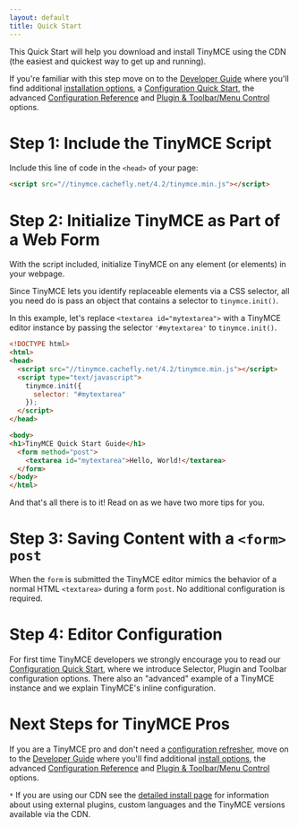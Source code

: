 ```yaml
---
layout: default
title: Quick Start
---
```


This Quick Start will help you download and install TinyMCE using the CDN (the easiest and quickest way to get up and running).

If you're familiar with this step move on to the [Developer Guide](../developer-guide) where you'll find additional [installation options](../developer-guide/install/), a [Configuration Quick Start](../developer-guide/configuration-quick-start/), the advanced [Configuration Reference](../developer-guide/configuration-reference/) and [Plugin & Toolbar/Menu Control](../developer-guide/plugin-toolbar-menu-controls/) options.



# Step 1: Include the TinyMCE Script

Include this line of code in the `<head>` of your page:

```html
<script src="//tinymce.cachefly.net/4.2/tinymce.min.js"></script>
```



# Step 2: Initialize TinyMCE as Part of a Web Form

With the script included, initialize TinyMCE on any element (or elements) in your webpage.

Since TinyMCE lets you identify replaceable elements via a CSS selector, all you need do is pass an object that contains a selector to `tinymce.init()`.

In this example, let's replace `<textarea id="mytextarea">` with a TinyMCE editor instance by passing the selector `'#mytextarea'` to `tinymce.init()`.

```html
<!DOCTYPE html>
<html>
<head>
  <script src="//tinymce.cachefly.net/4.2/tinymce.min.js"></script>
  <script type="text/javascript">
    tinymce.init({
      selector: "#mytextarea"
    });
  </script>
</head>

<body>
<h1>TinyMCE Quick Start Guide</h1>
  <form method="post">
    <textarea id="mytextarea">Hello, World!</textarea>
  </form>
</body>
</html>
```

And that's all there is to it! Read on as we have two more tips for you.



# Step 3: Saving Content with a `<form>` `post`

When the `form` is submitted the TinyMCE editor mimics the behavior of a normal HTML `<textarea>` during a form `post`. No additional configuration is required.



# Step 4: Editor Configuration

For first time TinyMCE developers we strongly encourage you to read our [Configuration Quick Start](../developer-guide/configuration-quick-start/), where we introduce Selector, Plugin and Toolbar configuration options. There also an "advanced" example of a TinyMCE instance and we explain TinyMCE's inline configuration.



# Next Steps for TinyMCE Pros

If you are a TinyMCE pro and don't need a [configuration refresher](../developer-guide/configuration-quick-start/), move on to the [Developer Guide](../developer-guide) where you'll find additional [install options](../developer-guide/install/), the advanced [Configuration Reference](../developer-guide/configuration-reference/) and [Plugin & Toolbar/Menu Control](../developer-guide/plugin-toolbar-menu-controls/) options.

`*` If you are using our CDN see the [detailed install page](../developer-guide/install/) for information about using external plugins, custom languages and the TinyMCE versions available via the CDN.
